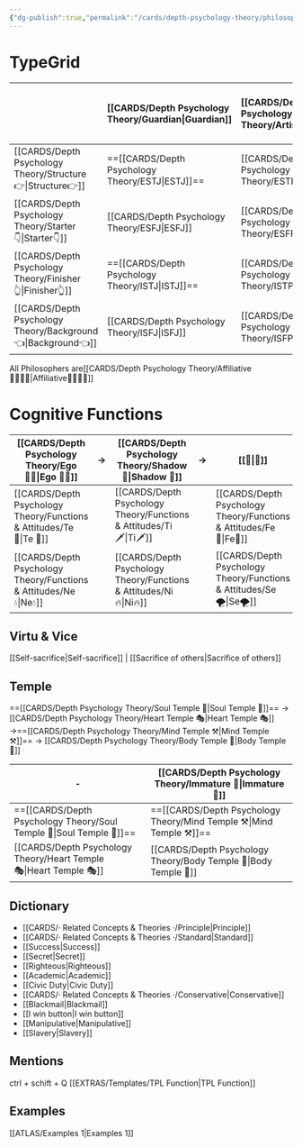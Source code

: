```yaml
---
{"dg-publish":true,"permalink":"/cards/depth-psychology-theory/philosopher/","noteIcon":"","created":"2023-01-04T21:55:30.184+01:00","updated":"2023-04-19T18:39:01.124+02:00"}
---
```



# TypeGrid
|            | [[CARDS/Depth Psychology Theory/Guardian\|Guardian]] | [[CARDS/Depth Psychology Theory/Artisan\|Artisan]] | [[CARDS/Depth Psychology Theory/Future-Thinker\|Future-Thinker]] | [[CARDS/Depth Psychology Theory/Idealist\|Idealist]] |
|:---------- |:-------- |:------- |:------------ |:-------- |
| [[CARDS/Depth Psychology Theory/Structure👉\|Structure👉]]  | ==[[CARDS/Depth Psychology Theory/ESTJ\|ESTJ]]==     | [[CARDS/Depth Psychology Theory/ESTP\|ESTP]]    | [[CARDS/Depth Psychology Theory/ENTJ\|ENTJ]]         | [[CARDS/Depth Psychology Theory/ENFJ\|ENFJ]]     |
| [[CARDS/Depth Psychology Theory/Starter👇\|Starter👇]]    | [[CARDS/Depth Psychology Theory/ESFJ\|ESFJ]]     | [[CARDS/Depth Psychology Theory/ESFP\|ESFP]]    | [[CARDS/Depth Psychology Theory/ENTP\|ENTP]]         | ==[[CARDS/Depth Psychology Theory/ENFP\|ENFP]]==     |
| [[CARDS/Depth Psychology Theory/Finisher👆\|Finisher👆]]   | ==[[CARDS/Depth Psychology Theory/ISTJ\|ISTJ]]==     | [[CARDS/Depth Psychology Theory/ISTP\|ISTP]]  | [[CARDS/Depth Psychology Theory/INTJ\|INTJ]]         | [[CARDS/Depth Psychology Theory/INFJ\|INFJ]] |
| [[CARDS/Depth Psychology Theory/Background👈\|Background👈]] | [[CARDS/Depth Psychology Theory/ISFJ\|ISFJ]]     | [[CARDS/Depth Psychology Theory/ISFP\|ISFP]]    | [[CARDS/Depth Psychology Theory/INTP\|INTP]]         | ==[[CARDS/Depth Psychology Theory/INFP\|INFP]]==     |      

All Philosophers are[[CARDS/Depth Psychology Theory/Affiliative👨‍👩‍👧‍👦\|Affiliative👨‍👩‍👧‍👦]]

# Cognitive Functions
| [[CARDS/Depth Psychology Theory/Ego 🙋‍♂️\|Ego 🙋‍♂️]] | →   | [[CARDS/Depth Psychology Theory/Shadow 👤\|Shadow 👤]]  | →   | [[👤\|👤]] | →   | [[CARDS/Depth Psychology Theory/Ego 🙋‍♂️\|Ego 🙋‍♂️]] |
| ------------- | --- | ------------- | --- | ------------- | --- | ------------- |
| [[CARDS/Depth Psychology Theory/Functions & Attitudes/Te 🏹\|Te 🏹]] |  | [[CARDS/Depth Psychology Theory/Functions & Attitudes/Ti🗡️\|Ti🗡️]]|     |   [[CARDS/Depth Psychology Theory/Functions & Attitudes/Fe💉\|Fe💉]]| | [[CARDS/Depth Psychology Theory/Functions & Attitudes/Fi🔱\|Fi🔱]] |
| [[CARDS/Depth Psychology Theory/Functions & Attitudes/Ne💧\|Ne💧]]   |  |[[CARDS/Depth Psychology Theory/Functions & Attitudes/Ni🔥\|Ni🔥]] |     | [[CARDS/Depth Psychology Theory/Functions & Attitudes/Se🌪️\|Se🌪️]] |     |   [[CARDS/Depth Psychology Theory/Functions & Attitudes/Si 🏔️\|Si 🏔️]]     |

## Virtu & Vice
[[Self-sacrifice\|Self-sacrifice]] | [[Sacrifice of others\|Sacrifice of others]]

## Temple 
==[[CARDS/Depth Psychology Theory/Soul Temple 👥\|Soul Temple 👥]]== → [[CARDS/Depth Psychology Theory/Heart Temple 🎭\|Heart Temple 🎭]]  →==[[CARDS/Depth Psychology Theory/Mind Temple ⚒️\|Mind Temple ⚒️]]== → [[CARDS/Depth Psychology Theory/Body Temple 🌳\|Body Temple 🌳]] 

| -                  | [[CARDS/Depth Psychology Theory/Immature 🐎\|Immature 🐎]]    |
| ------------------ | ------------------ |
| ==[[CARDS/Depth Psychology Theory/Soul Temple 👥\|Soul Temple 👥]]== | ==[[CARDS/Depth Psychology Theory/Mind Temple ⚒️\|Mind Temple ⚒️]]== |
| [[CARDS/Depth Psychology Theory/Heart Temple 🎭\|Heart Temple 🎭]]  | [[CARDS/Depth Psychology Theory/Body Temple 🌳\|Body Temple 🌳]] |


## Dictionary
- [[CARDS/· Related Concepts & Theories ·/Principle\|Principle]]
- [[CARDS/· Related Concepts & Theories ·/Standard\|Standard]]
- [[Success\|Success]]
- [[Secret\|Secret]]
- [[Righteous\|Righteous]]
- [[Academic\|Academic]]
- [[Civic Duty\|Civic Duty]]
- [[CARDS/· Related Concepts & Theories ·/Conservative\|Conservative]] 
- [[Blackmail\|Blackmail]]
- [[I win button\|I win button]]
- [[Manipulative\|Manipulative]]
- [[Slavery\|Slavery]] 

## Mentions 
ctrl + schift + Q
[[EXTRAS/Templates/TPL Function\|TPL Function]]

## Examples 
[[ATLAS/Examples 1\|Examples 1]] 

<script src="https://utteranc.es/client.js"
        repo="Heart4sides/Comment_Section"
        issue-term="pathname"
        theme="gruvbox-dark"
        crossorigin="anonymous"
        async>
</script>



